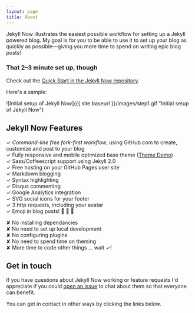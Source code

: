 ```yaml
---
layout: page
title: About
---
```


Jekyll Now illustrates the easiest possible workflow for setting up a Jekyll powered blog. My goal is for you to be able to use it to set up your blog as quickly as possible—giving you more time to spend on writing epic blog posts!

### That 2–3 minute set up, though

Check out the [Quick Start in the Jekyll Now repository](http://github.com/barryclark/jekyll-now#quick-start).

Here's a sample:

![Initial setup of Jekyll Now]({{ site.baseurl }}/images/step1.gif "Initial setup of Jekyll Now")

## Jekyll Now Features

✓ _Command-line free fork-first workflow_, using GitHub.com to create, customize and post to your blog  
✓ Fully responsive and mobile optimized base theme ([Theme Demo](http://jekyllnow.com))  
✓ Sass/Coffeescript support using Jekyll 2.0  
✓ Free hosting on your GitHub Pages user site  
✓ Markdown blogging  
✓ Syntax highlighting  
✓ Disqus commenting  
✓ Google Analytics integration  
✓ SVG social icons for your footer  
✓ 3 http requests, including your avatar  
✓ Emoji in blog posts! :sparkling_heart: :sparkling_heart: :sparkling_heart:  

✘ No installing dependancies  
✘ No need to set up local development  
✘ No configuring plugins  
✘ No need to spend time on theming  
✘ More time to code other things ... wait ✓! 

## Get in touch

If you have questions about Jekyll Now working or feature requests I'd appreciate if you could [open an issue](https://github.com/barryclark/jekyll-now/issues/new) to chat about them so that everyone can benefit.

You can get in contact in other ways by clicking the links below. 